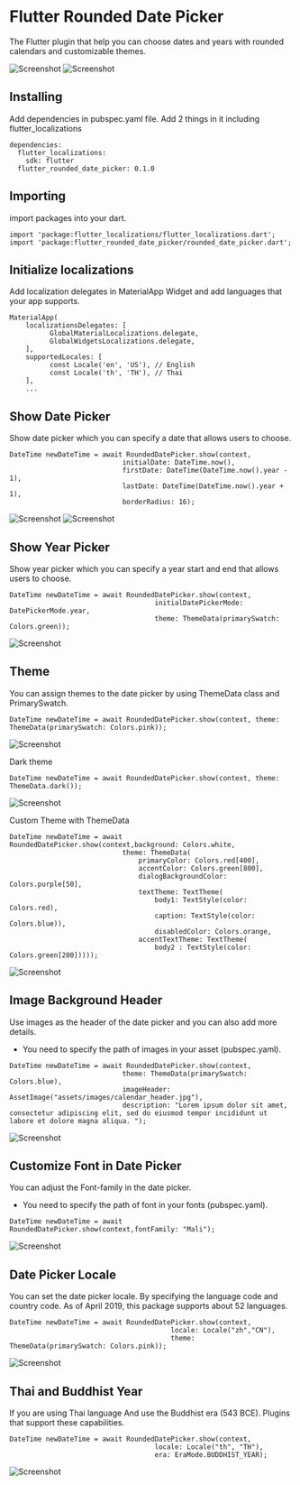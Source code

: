 # Flutter Rounded Date Picker
The Flutter plugin that help you can choose dates and years with rounded calendars and customizable themes.

![Screenshot](screenshots/a2.gif)
![Screenshot](screenshots/a3.gif)

## Installing
Add dependencies in pubspec.yaml file. Add 2 things in it including flutter_localizations

```
dependencies:
  flutter_localizations:
    sdk: flutter
  flutter_rounded_date_picker: 0.1.0
```

## Importing
import packages into your dart.
```
import 'package:flutter_localizations/flutter_localizations.dart';
import 'package:flutter_rounded_date_picker/rounded_date_picker.dart';
```

## Initialize localizations
Add localization delegates in MaterialApp Widget and add languages that your app supports.
```
MaterialApp(
    localizationsDelegates: [
          GlobalMaterialLocalizations.delegate,
          GlobalWidgetsLocalizations.delegate,
    ],
    supportedLocales: [
          const Locale('en', 'US'), // English
          const Locale('th', 'TH'), // Thai
    ],
    ...
```

## Show Date Picker
Show date picker which you can specify a date that allows users to choose.
```
DateTime newDateTime = await RoundedDatePicker.show(context,
                            initialDate: DateTime.now(), 
                            firstDate: DateTime(DateTime.now().year - 1), 
                            lastDate: DateTime(DateTime.now().year + 1), 
                            borderRadius: 16);
```
![Screenshot](screenshots/1.png)
![Screenshot](screenshots/a1.gif)

## Show Year Picker
Show year picker which you can specify a year start and end that allows users to choose.
```
DateTime newDateTime = await RoundedDatePicker.show(context, 
                                    initialDatePickerMode: DatePickerMode.year, 
                                    theme: ThemeData(primarySwatch: Colors.green));
```
![Screenshot](screenshots/8.png)

## Theme
You can assign themes to the date picker by using ThemeData class and PrimarySwatch.
```
DateTime newDateTime = await RoundedDatePicker.show(context, theme: ThemeData(primarySwatch: Colors.pink));
```
![Screenshot](screenshots/2.png)

Dark theme
```
DateTime newDateTime = await RoundedDatePicker.show(context, theme: ThemeData.dark());
```
![Screenshot](screenshots/3.png)

Custom Theme with ThemeData
```
DateTime newDateTime = await RoundedDatePicker.show(context,background: Colors.white,
                            theme: ThemeData(
                                primaryColor: Colors.red[400],
                                accentColor: Colors.green[800],
                                dialogBackgroundColor: Colors.purple[50],
                                textTheme: TextTheme(
                                    body1: TextStyle(color: Colors.red), 
                                    caption: TextStyle(color: Colors.blue)),
                                    disabledColor: Colors.orange, 
                                accentTextTheme: TextTheme(
                                    body2 : TextStyle(color: Colors.green[200]))));
```
![Screenshot](screenshots/9.png)

## Image Background Header 
Use images as the header of the date picker and you can also add more details.
* You need to specify the path of images in your asset (pubspec.yaml).
```
DateTime newDateTime = await RoundedDatePicker.show(context,
                            theme: ThemeData(primarySwatch: Colors.blue),
                            imageHeader: AssetImage("assets/images/calendar_header.jpg"),
                            description: "Lorem ipsum dolor sit amet, consectetur adipiscing elit, sed do eiusmod tempor incididunt ut labore et dolore magna aliqua. ");
```
![Screenshot](screenshots/4.png)

## Customize Font in Date Picker 
You can adjust the Font-family in the date picker.
* You need to specify the path of font in your fonts (pubspec.yaml).
```
DateTime newDateTime = await RoundedDatePicker.show(context,fontFamily: "Mali");
```
![Screenshot](screenshots/5.png)

## Date Picker Locale
You can set the date picker locale. By specifying the language code and country code.
As of April 2019, this package supports about 52 languages.
```
DateTime newDateTime = await RoundedDatePicker.show(context,
                                        locale: Locale("zh","CN"),
                                        theme: ThemeData(primarySwatch: Colors.pink));
```
![Screenshot](screenshots/6.png)

## Thai and Buddhist Year
If you are using Thai language And use the Buddhist era (543 BCE). Plugins that support these capabilities.
```
DateTime newDateTime = await RoundedDatePicker.show(context, 
                                    locale: Locale("th", "TH"), 
                                    era: EraMode.BUDDHIST_YEAR);
```
![Screenshot](screenshots/7.png)


